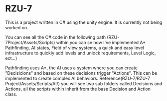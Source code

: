 # RZU-7

This is a project written in C# using the unity engine. It is currently not being worked on.

You can see all the C# code in the following path (RZU-7Project/Assets/Scripts) within you can se how I've implemented A* Pathfinding, AI states, Field of view systems, a quick and easy level infrastructure to quickly add levels and unlock requirements, Level Logic, ect...)

Pathfinding uses A*, the AI uses a system where you can create "Decisicions" and based on these decisions trigger "Actions". This can be implemented to create complex AI behaviors. Reference(RZU-7/RZU-7 Project/Assets/Scripts/AI/) you will see two sub folders called Decisions and Actions, all the scripts within inherit from the base Decision and Action class.

